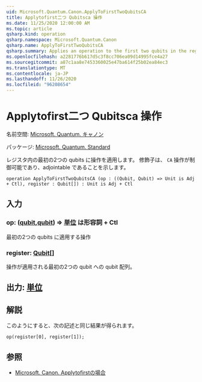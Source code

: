 ```yaml
---
uid: Microsoft.Quantum.Canon.ApplyToFirstTwoQubitsCA
title: Applytofirst二つ Qubitsca 操作
ms.date: 11/25/2020 12:00:00 AM
ms.topic: article
qsharp.kind: operation
qsharp.namespace: Microsoft.Quantum.Canon
qsharp.name: ApplyToFirstTwoQubitsCA
qsharp.summary: Applies an operation to the first two qubits in the register. The modifier `CA` indicates that the operation is controllable and adjointable.
ms.openlocfilehash: a2281776b617d5c3f8cc706ea09d14995fce4a27
ms.sourcegitcommit: a87c1aa8e7453360025e47ba614f25b02ea84ec3
ms.translationtype: MT
ms.contentlocale: ja-JP
ms.lasthandoff: 11/26/2020
ms.locfileid: "96208654"
---
```

# <a name="applytofirsttwoqubitsca-operation"></a>Applytofirst二つ Qubitsca 操作

名前空間: [Microsoft. Quantum. キャノン](xref:Microsoft.Quantum.Canon)

パッケージ: [Microsoft. Quantum. Standard](https://nuget.org/packages/Microsoft.Quantum.Standard)


レジスタ内の最初の2つの qubits に操作を適用します。
修飾子は、 `CA` 操作が制御可能であり、adjointable であることを示します。

```qsharp
operation ApplyToFirstTwoQubitsCA (op : ((Qubit, Qubit) => Unit is Adj + Ctl), register : Qubit[]) : Unit is Adj + Ctl
```


## <a name="input"></a>入力

### <a name="op--qubitqubit--unit--is-adj--ctl"></a>op: ([qubit](xref:microsoft.quantum.lang-ref.qubit),[qubit](xref:microsoft.quantum.lang-ref.qubit)) => [単位](xref:microsoft.quantum.lang-ref.unit)  は形容詞 + Ctl

最初の2つの qubits に適用する操作


### <a name="register--qubit"></a>register: [Qubit](xref:microsoft.quantum.lang-ref.qubit)[]

操作が適用される最初の2つの qubit への qubit 配列。



## <a name="output--unit"></a>出力: [単位](xref:microsoft.quantum.lang-ref.unit)



## <a name="remarks"></a>解説

このようにすると、次の記述と同じ結果が得られます。

```qsharp
op(register[0], register[1]);
```

## <a name="see-also"></a>参照

- [Microsoft. Canon. Applytofirstの場合](xref:Microsoft.Quantum.Canon.ApplyToFirstTwoQubits)